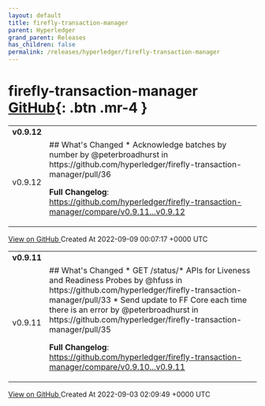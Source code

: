 ```yaml
---
layout: default
title: firefly-transaction-manager
parent: Hyperledger
grand_parent: Releases
has_children: false
permalink: /releases/hyperledger/firefly-transaction-manager
---
```


# firefly-transaction-manager <span class="fs-3 right-align">[GitHub](https://github.com/hyperledger/firefly-transaction-manager){: .btn .mr-4 }</span>


<div>
    <table>
        <tr>
            <td colspan="2">
                <b>
                    v0.9.12
                </b>
            </td>
        </tr>
        <tr>
            <td>
                <span class="chip">
                    v0.9.12
                </span>
            </td>
            <td>
                ## What's Changed
* Acknowledge batches by number by @peterbroadhurst in https://github.com/hyperledger/firefly-transaction-manager/pull/36


**Full Changelog**: https://github.com/hyperledger/firefly-transaction-manager/compare/v0.9.11...v0.9.12
            </td>
        </tr>
    </table>
    <a href="https://github.com/hyperledger/firefly-transaction-manager/releases/tag/v0.9.12" class=".btn">
        View on GitHub
    </a>
    <span class="right-align">
        Created At 2022-09-09 00:07:17 +0000 UTC
    </span>
</div>

<div>
    <table>
        <tr>
            <td colspan="2">
                <b>
                    v0.9.11
                </b>
            </td>
        </tr>
        <tr>
            <td>
                <span class="chip">
                    v0.9.11
                </span>
            </td>
            <td>
                ## What's Changed
* GET /status/* APIs for Liveness and Readiness Probes by @hfuss in https://github.com/hyperledger/firefly-transaction-manager/pull/33
* Send update to FF Core each time there is an error by @peterbroadhurst in https://github.com/hyperledger/firefly-transaction-manager/pull/35


**Full Changelog**: https://github.com/hyperledger/firefly-transaction-manager/compare/v0.9.10...v0.9.11
            </td>
        </tr>
    </table>
    <a href="https://github.com/hyperledger/firefly-transaction-manager/releases/tag/v0.9.11" class=".btn">
        View on GitHub
    </a>
    <span class="right-align">
        Created At 2022-09-03 02:09:49 +0000 UTC
    </span>
</div>

